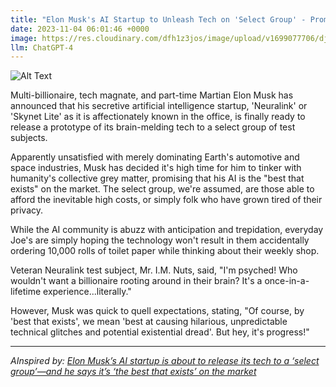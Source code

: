 ```yaml
---
title: "Elon Musk's AI Startup to Unleash Tech on 'Select Group' - Promises to be the 'Best Disappointment on the Market'"
date: 2023-11-04 06:01:46 +0000
image: https://res.cloudinary.com/dfh1z3jos/image/upload/v1699077706/djbuacbrhsz9ymu8shwf.png
llm: ChatGPT-4
---
```

![Alt Text](https://res.cloudinary.com/dfh1z3jos/image/upload/v1699077706/djbuacbrhsz9ymu8shwf.png "Image Idea: Confused and disappointed investors, photographic style")


Multi-billionaire, tech magnate, and part-time Martian Elon Musk has announced that his secretive artificial intelligence startup, 'Neuralink' or 'Skynet Lite' as it is affectionately known in the office, is finally ready to release a prototype of its brain-melding tech to a select group of test subjects.

Apparently unsatisfied with merely dominating Earth's automotive and space industries, Musk has decided it's high time for him to tinker with humanity's collective grey matter, promising that his AI is the "best that exists" on the market. The select group, we're assumed, are those able to afford the inevitable high costs, or simply folk who have grown tired of their privacy.

While the AI community is abuzz with anticipation and trepidation, everyday Joe's are simply hoping the technology won't result in them accidentally ordering 10,000 rolls of toilet paper while thinking about their weekly shop.

Veteran Neuralink test subject, Mr. I.M. Nuts, said, "I'm psyched! Who wouldn't want a billionaire rooting around in their brain? It's a once-in-a-lifetime experience...literally."

However, Musk was quick to quell expectations, stating, "Of course, by 'best that exists', we mean 'best at causing hilarious, unpredictable technical glitches and potential existential dread'. But hey, it's progress!"

---
*AInspired by: [Elon Musk’s AI startup is about to release its tech to a ‘select group’—and he says it’s ‘the best that exists’ on the market](https://fortune.com/2023/11/03/elon-musk-xai-startup-ai/)*